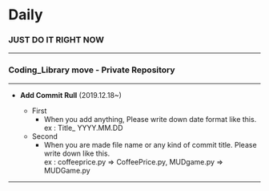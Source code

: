 # Daily
### JUST DO IT RIGHT NOW

---
### Coding_Library move - Private Repository
---

- **Add Commit Rull** (2019.12.18~)

    - First 
        - When you add anything, Please write down date format like this.      
        ex : Title_ YYYY.MM.DD
     - Second
        - When you are made file name or any kind of commit title. Please write down like this.     
        ex : 
        coffeeprice.py => CoffeePrice.py, MUDgame.py => MUDGame.py




---